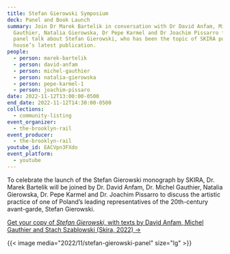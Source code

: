 ```yaml
---
title: Stefan Gierowski Symposium
deck: Panel and Book Launch
summary: Join Dr Marek Bartelik in conversation with Dr David Anfam, Michel
  Gauthier, Natalia Gierowska, Dr Pepe Karmel and Dr Joachim Pissarro for a
  panel talk about Stefan Gierowski, who has been the topic of SKIRA publishing
  house’s latest publication.
people:
  - person: marek-bartelik
  - person: david-anfam
  - person: michel-gauthier
  - person: natalia-gierowska
  - person: pepe-karmel-1
  - person: joachim-pissaro
date: 2022-11-12T13:00:00-0500
end_date: 2022-11-12T14:30:00-0500
collections:
  - community-listing
event_organizer:
  - the-brooklyn-rail
event_producer:
  - the-brooklyn-rail
youtube_id: EACVpn3FXdo
event_platform:
  - youtube
---
```

To celebrate the launch of the Stefan Gierowski monograph by SKIRA, Dr. Marek Bartelik will be joined by Dr. David Anfam, Dr. Michel Gauthier, Natalia Gierowska, Dr. Pepe Karmel and Dr. Joachim Pissarro to discuss the artistic practice of one of Poland’s leading representatives of the 20th-century avant-garde, Stefan Gierowski.

[Get your copy of *Stefan Gierowski,* with texts by David Anfam, Michel Gauthier and Stach Szablowski (Skira, 2022) →](https://www.skira.net/en/books/stefan-gierowski/)

{{< image media="2022/11/stefan-gierowski-panel" size="lg" >}}